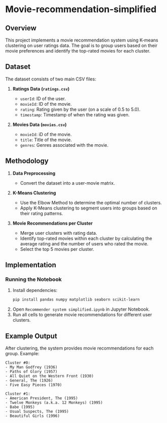# Movie-recommendation-simplified

## Overview
This project implements a movie recommendation system using K-means clustering on user ratings data. The goal is to group users based on their movie preferences and identify the top-rated movies for each cluster.

## Dataset
The dataset consists of two main CSV files:

1. **Ratings Data (`ratings.csv`)**
   - `userId`: ID of the user.
   - `movieId`: ID of the movie.
   - `rating`: Rating given by the user (on a scale of 0.5 to 5.0).
   - `timestamp`: Timestamp of when the rating was given.

2. **Movies Data (`movies.csv`)**
   - `movieId`: iD of the movie.
   - `title`: Title of the movie.
   - `genres`: Genres associated with the movie.

## Methodology
1. **Data Preprocessing**
   - Convert the dataset into a user-movie matrix.

2. **K-Means Clustering**
   - Use the Elbow Method to determine the optimal number of clusters.
   - Apply K-Means clustering to segment users into groups based on their rating patterns.

3. **Movie Recommendations per Cluster**
   - Merge user clusters with rating data.
   - Identify top-rated movies within each cluster by calculating the average rating and the number of users who rated the movie.
   - Select the top 5 movies per cluster.

## Implementation

### Running the Notebook
1. Install dependencies:
   ```bash
   pip install pandas numpy matplotlib seaborn scikit-learn
   ```
2. Open `Recommender system simplified.ipynb` in Jupyter Notebook.
3. Run all cells to generate movie recommendations for different user clusters.

## Example Output
After clustering, the system provides movie recommendations for each group. Example:

```
Cluster #0:
- My Man Godfrey (1936)
- Paths of Glory (1957)
- All Quiet on the Western Front (1930)
- General, The (1926)
- Five Easy Pieces (1970)

Cluster #1:
- American President, The (1995)
- Twelve Monkeys (a.k.a. 12 Monkeys) (1995)
- Babe (1995)
- Usual Suspects, The (1995)
- Beautiful Girls (1996)
```
